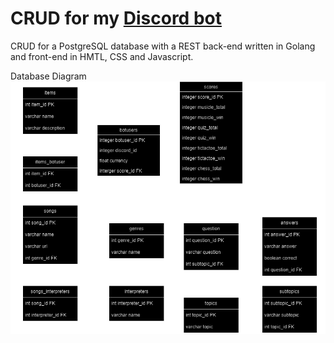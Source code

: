 # CRUD for my [Discord bot](https://github.com/P-Tesch/discord_bot)

CRUD for a PostgreSQL database with a REST back-end written in Golang and front-end in HMTL, CSS and Javascript.

Database Diagram
![alt text](/BotDB.png "Database Diagram")
